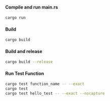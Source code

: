 #### Compile and run main.rs
```bash
cargo run
```

#### Build
```bash
cargo build
```

#### Build and release
```bash
cargo build --release
```

#### Run Test Function
```bash
cargo test function_name -- --exact
cargo test
cargo test hello_test -- --exact --nocapture
```